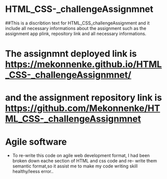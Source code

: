 # HTML_CSS-_challengeAssignmnet
##This is a discribtion text for HTML_CSS_challengeAssignment and it include all necessary informations about the assignment
   such as the assignment app plink,  repository link and all necessary informations.
   
   # The assignmnt deployed link is https://mekonnenke.github.io/HTML_CSS-_challengeAssignmnet/
   # and the assignment repository link is https://github.com/Mekonnenke/HTML_CSS-_challengeAssignmnet


# Agile software
 * To re-write this code on agile web development format, I had been broken down eache section of HTML and css code and re- write them semantic format,so it assist me to 
  make my code writing skill healthy/leess error..

